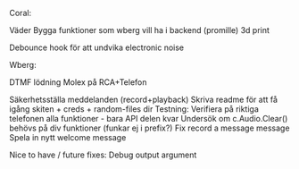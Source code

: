 Coral:

Väder
Bygga funktioner som wberg vill ha i backend (promille)
3d print

Debounce hook för att undvika electronic noise

Wberg:

DTMF lödning
Molex på RCA+Telefon

Säkerhetsställa meddelanden (record+playback)
Skriva readme för att få igång skiten + creds + random-files dir
Testning: Verifiera på riktiga telefonen alla funktioner - bara API delen kvar
Undersök om c.Audio.Clear() behövs på div funktioner (funkar ej i prefix?)
Fix record a message message
Spela in nytt welcome message

Nice to have / future fixes:
Debug output argument
